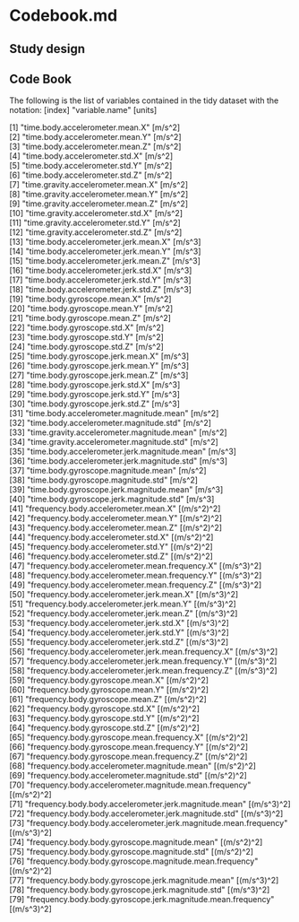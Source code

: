 Codebook.md
=============

## Study design

## Code Book

The following is the list of variables contained in the tidy dataset with the notation: [index] "variable.name" [units]

[1] "time.body.accelerometer.mean.X" [m/s^2]                                
 [2] "time.body.accelerometer.mean.Y" [m/s^2]                                
 [3] "time.body.accelerometer.mean.Z" [m/s^2]                                                                 
 [4] "time.body.accelerometer.std.X" [m/s^2]                                                                  
 [5] "time.body.accelerometer.std.Y" [m/s^2]                                                                  
 [6] "time.body.accelerometer.std.Z" [m/s^2]                                                                  
 [7] "time.gravity.accelerometer.mean.X" [m/s^2]                                                              
 [8] "time.gravity.accelerometer.mean.Y" [m/s^2]                                                              
 [9] "time.gravity.accelerometer.mean.Z" [m/s^2]                                                              
[10] "time.gravity.accelerometer.std.X" [m/s^2]                                                               
[11] "time.gravity.accelerometer.std.Y" [m/s^2]                                                               
[12] "time.gravity.accelerometer.std.Z" [m/s^2]                                                               
[13] "time.body.accelerometer.jerk.mean.X" [m/s^3]                                                                                           
[14] "time.body.accelerometer.jerk.mean.Y" [m/s^3]                                                                                                                       
[15] "time.body.accelerometer.jerk.mean.Z" [m/s^3]                                                                                                                       
[16] "time.body.accelerometer.jerk.std.X" [m/s^3]                                                                                                                        
[17] "time.body.accelerometer.jerk.std.Y" [m/s^3]                                                                                                                        
[18] "time.body.accelerometer.jerk.std.Z" [m/s^3]                                                                                                                        
[19] "time.body.gyroscope.mean.X" [m/s^2]                                 
[20] "time.body.gyroscope.mean.Y" [m/s^2]                                     
[21] "time.body.gyroscope.mean.Z" [m/s^2]                                     
[22] "time.body.gyroscope.std.X" [m/s^2]                                      
[23] "time.body.gyroscope.std.Y" [m/s^2]                                      
[24] "time.body.gyroscope.std.Z" [m/s^2]                                      
[25] "time.body.gyroscope.jerk.mean.X" [m/s^3]                                
[26] "time.body.gyroscope.jerk.mean.Y" [m/s^3]                                
[27] "time.body.gyroscope.jerk.mean.Z" [m/s^3]                                
[28] "time.body.gyroscope.jerk.std.X" [m/s^3]                                 
[29] "time.body.gyroscope.jerk.std.Y" [m/s^3]                                 
[30] "time.body.gyroscope.jerk.std.Z" [m/s^3]                                 
[31] "time.body.accelerometer.magnitude.mean" [m/s^2]                         
[32] "time.body.accelerometer.magnitude.std" [m/s^2]                          
[33] "time.gravity.accelerometer.magnitude.mean" [m/s^2]                      
[34] "time.gravity.accelerometer.magnitude.std" [m/s^2]                      
[35] "time.body.accelerometer.jerk.magnitude.mean" [m/s^3]                    
[36] "time.body.accelerometer.jerk.magnitude.std" [m/s^3]                     
[37] "time.body.gyroscope.magnitude.mean" [m/s^2]                             
[38] "time.body.gyroscope.magnitude.std" [m/s^2]                              
[39] "time.body.gyroscope.jerk.magnitude.mean" [m/s^3]                        
[40] "time.body.gyroscope.jerk.magnitude.std" [m/s^3]                         
[41] "frequency.body.accelerometer.mean.X" [(m/s^2)^2]                            
[42] "frequency.body.accelerometer.mean.Y" [(m/s^2)^2]                                                       
[43] "frequency.body.accelerometer.mean.Z" [(m/s^2)^2]                                                     
[44] "frequency.body.accelerometer.std.X" [(m/s^2)^2]                                                        
[45] "frequency.body.accelerometer.std.Y" [(m/s^2)^2]                                                        
[46] "frequency.body.accelerometer.std.Z" [(m/s^2)^2]                                                        
[47] "frequency.body.accelerometer.mean.frequency.X" [(m/s^3)^2]                                             
[48] "frequency.body.accelerometer.mean.frequency.Y" [(m/s^3)^2]                                             
[49] "frequency.body.accelerometer.mean.frequency.Z" [(m/s^3)^2]                                            
[50] "frequency.body.accelerometer.jerk.mean.X"  [(m/s^3)^2]                         
[51] "frequency.body.accelerometer.jerk.mean.Y"    [(m/s^3)^2]                     
[52] "frequency.body.accelerometer.jerk.mean.Z"                   [(m/s^3)^2]        
[53] "frequency.body.accelerometer.jerk.std.X"                         [(m/s^3)^2]   
[54] "frequency.body.accelerometer.jerk.std.Y"                         [(m/s^3)^2]   
[55] "frequency.body.accelerometer.jerk.std.Z"                         [(m/s^3)^2]   
[56] "frequency.body.accelerometer.jerk.mean.frequency.X"              [(m/s^3)^2]   
[57] "frequency.body.accelerometer.jerk.mean.frequency.Y"              [(m/s^3)^2]   
[58] "frequency.body.accelerometer.jerk.mean.frequency.Z"              [(m/s^3)^2]   
[59] "frequency.body.gyroscope.mean.X"                                 [(m/s^2)^2]   
[60] "frequency.body.gyroscope.mean.Y"                                 [(m/s^2)^2]   
[61] "frequency.body.gyroscope.mean.Z"                                 [(m/s^2)^2]   
[62] "frequency.body.gyroscope.std.X"                                  [(m/s^2)^2]   
[63] "frequency.body.gyroscope.std.Y"                                  [(m/s^2)^2]   
[64] "frequency.body.gyroscope.std.Z"                                  [(m/s^2)^2]   
[65] "frequency.body.gyroscope.mean.frequency.X"                       [(m/s^2)^2]   
[66] "frequency.body.gyroscope.mean.frequency.Y"                       [(m/s^2)^2]   
[67] "frequency.body.gyroscope.mean.frequency.Z"                       [(m/s^2)^2]   
[68] "frequency.body.accelerometer.magnitude.mean"                     [(m/s^2)^2]   
[69] "frequency.body.accelerometer.magnitude.std"                      [(m/s^2)^2]   
[70] "frequency.body.accelerometer.magnitude.mean.frequency"           [(m/s^2)^2]   
[71] "frequency.body.body.accelerometer.jerk.magnitude.mean"           [(m/s^3)^2]   
[72] "frequency.body.body.accelerometer.jerk.magnitude.std"             [(m/s^3)^2]   
[73] "frequency.body.body.accelerometer.jerk.magnitude.mean.frequency"  [(m/s^3)^2]   
[74] "frequency.body.body.gyroscope.magnitude.mean"                    [(m/s^2)^2]   
[75] "frequency.body.body.gyroscope.magnitude.std"                     [(m/s^2)^2]   
[76] "frequency.body.body.gyroscope.magnitude.mean.frequency"          [(m/s^2)^2]   
[77] "frequency.body.body.gyroscope.jerk.magnitude.mean"               [(m/s^3)^2]   
[78] "frequency.body.body.gyroscope.jerk.magnitude.std"                [(m/s^3)^2]   
[79] "frequency.body.body.gyroscope.jerk.magnitude.mean.frequency"     [(m/s^3)^2]   